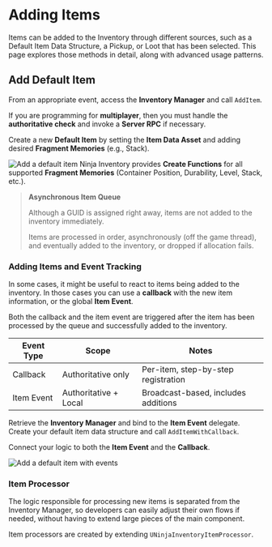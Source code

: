 # Adding Items
<primary-label ref="inventory"/>

Items can be added to the Inventory through different sources, such as a Default Item Data Structure, a Pickup, or Loot 
that has been selected. This page explores those methods in detail, along with advanced usage patterns.

## Add Default Item

<procedure title="Adding an Item to the Inventory" collapsible="true" default-state="expanded">
    <step>
        <p>From an appropriate event, access the <b>Inventory Manager</b> and call <code>AddItem</code>.</p>
        <note>If you are programming for <b>multiplayer</b>, then you must handle the <b>authoritative check</b> and invoke a <b>Server RPC</b> if necessary.</note>
    </step>
    <step>
        <p>Create a new <b>Default Item</b> by setting the <b>Item Data Asset</b> and adding desired <b>Fragment Memories</b> (e.g., Stack).</p>
        <tabs group="sample">
            <tab title="Blueprint" group-key="bp">
                <img src="inv_management_add_item.png" alt="Add a default item" thumbnail="true" border-effect="line"/>
            </tab>
            <tab title="C++" group-key="cpp">
                <code-block lang="c++" src="inv_add_item.cpp"/>
            </tab>
        </tabs>
        <note>Ninja Inventory provides <b>Create Functions</b> for all supported <b>Fragment Memories</b> (Container Position, Durability, Level, Stack, etc.).</note>
    </step>
</procedure>

> **Asynchronous Item Queue**
>
> Although a GUID is assigned right away, items are not added to the inventory immediately.
>
> Items are processed in order, asynchronously (off the game thread), and eventually added to the inventory, or dropped if allocation fails.

### Adding Items and Event Tracking

<secondary-label ref="advanced"/>

In some cases, it might be useful to react to items being added to the inventory. In those cases you can use a **callback**
with the new item information, or the global **Item Event**.

Both the callback and the item event are triggered after the item has been processed by the queue and successfully added 
to the inventory.

| Event Type | Scope                 | Notes                               |
|------------|-----------------------|-------------------------------------|
| Callback   | Authoritative only    | Per-item, step-by-step registration |
| Item Event | Authoritative + Local | Broadcast-based, includes additions |

<procedure title="Adding Items with Events" collapsible="true" default-state="expanded">
    <step>Retrieve the <b>Inventory Manager</b> and bind to the <b>Item Event</b> delegate.</step>
    <step>Create your default item data structure and call <code>AddItemWithCallback</code>.</step>
    <step>
        <p>Connect your logic to both the <b>Item Event</b> and the <b>Callback</b>.</p>
        <tabs group="sample">
            <tab title="Blueprint" group-key="bp">
                <img src="inv_management_add_item_with_events.png" alt="Add a default item with events" thumbnail="true" border-effect="line"/>
            </tab>
            <tab title="C++" group-key="cpp">
                <code-block lang="c++" src="inv_add_item_with_events.cpp"/>
            </tab>
        </tabs>
    </step>
</procedure>

### Item Processor

The logic responsible for processing new items is separated from the Inventory Manager, so developers can easily adjust
their own flows if needed, without having to extend large pieces of the main component.

Item processors are created by extending `UNinjaInventoryItemProcessor`.